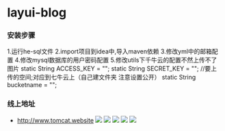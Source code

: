 # layui-blog
### 安装步骤
1.运行he-sql文件
2.import项目到idea中,导入maven依赖
3.修改yml中的邮箱配置
4.修改mysql数据库的用户密码配置
5.修改utils下千牛云的配置不然上传不了图片
static String ACCESS_KEY = "";
static String SECRET_KEY = "";
//要上传的空间;对应到七牛云上（自己建文件夹 注意设置公开）
static String bucketname = "";
### 线上地址  
- http://www.tomcat.website
![](http://q9hljz6bo.bkt.clouddn.com/D%7B641J%7DXR%25H9APYS%7B%7D2MX4L.png)
![](http://q9hljz6bo.bkt.clouddn.com/JWA~%7BB6AHDFV4N%5BETP%7B%282%244.png)
![](http://q9hljz6bo.bkt.clouddn.com/R%25HE4%24N%5D%7D%28D6C8%29R%5D%7B%405K67.png)
![](http://q9hljz6bo.bkt.clouddn.com/U~9DWCIE%24A0P7V%408%290%5BVQJH.png)
![](http://q9hljz6bo.bkt.clouddn.com/WDQVT6MYY%256WE~TBH16D%28%7BF.png)


